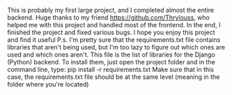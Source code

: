 This is probably my first large project, and I completed almost the entire backend.
Huge thanks to my friend https://github.com/Thrylouss,
who helped me with this project and handled most of the frontend.
In the end, I finished the project and fixed various bugs.
I hope you enjoy this project and find it useful
P.s.
I'm pretty sure that the requirements.txt file contains libraries that aren't being used,
but I'm too lazy to figure out which ones are used and which ones aren't. 
This file is the list of libraries for the Django (Python) backend. 
To install them, just open the project folder and in the command line, type:
pip install -r requirements.txt
Make sure that in this case, the requirements.txt file should be at the same level 
(meaning in the folder where you're located)
